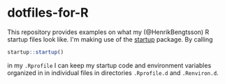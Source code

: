 # dotfiles-for-R

This repository provides examples on what my (@HenrikBengtsson) R startup files look like.  I'm making use of the [startup] package.  By calling
```r
startup::startup()
```
in my `.Rprofile` I can keep my startup code and environment variables organized in in individual files in directories `.Rprofile.d` and `.Renviron.d`.

[startup]: https://cran.r-project.org/package=startup
